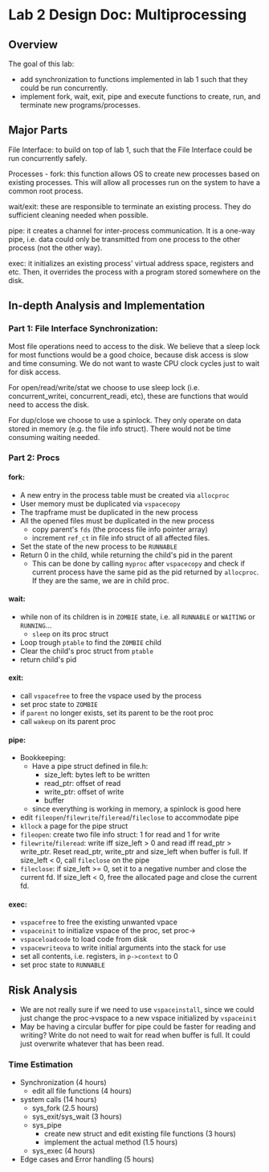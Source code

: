 # Lab 2 Design Doc: Multiprocessing

## Overview

The goal of this lab:
 - add synchronization to functions implemented in lab 1 such that they could be run concurrently.
 - implement fork, wait, exit, pipe and execute functions to create, run, and terminate new programs/processes.

## Major Parts
File Interface: to build on top of lab 1, such that the File Interface could be run concurrently safely.

Processes - fork: this function allows OS to create new processes based on existing processes. This will allow all processes run on the system to have a common root process.

wait/exit: these are responsible to terminate an existing process. They do sufficient cleaning needed when possible.

pipe: it creates a channel for inter-process communication. It is a one-way pipe, i.e. data could only be transmitted from one process to the other process (not the other way).

exec: it initializes an existing process' virtual address space, registers and etc. Then, it overrides the process with a program stored somewhere on the disk.

## In-depth Analysis and Implementation

### Part 1: File Interface Synchronization:
Most file operations need to access to the disk. We believe that a sleep lock for most functions would be a good choice, because disk access is slow and time consuming. We do not want to waste CPU clock cycles just to wait for disk access.

For open/read/write/stat we choose to use sleep lock (i.e. concurrent_writei, concurrent_readi, etc), these are functions that would need to access the disk.

For dup/close we choose to use a spinlock. They only operate on data stored in memory (e.g. the file info struct). There would not be time consuming waiting needed.

### Part 2: Procs

#### fork: 
- A new entry in the process table must be created via `allocproc`
- User memory must be duplicated via `vspacecopy`
- The trapframe must be duplicated in the new process
- All the opened files must be duplicated in the new process
    - copy parent's `fds` (the process file info pointer array)
    - increment `ref_ct` in file info struct of all affected files.
- Set the state of the new process to be `RUNNABLE`
- Return 0 in the child, while returning the child's pid in the parent
    - This can be done by calling `myproc` after `vspacecopy` and check if current process have the same pid as the pid returned by `allocproc`. If they are the same, we are in child proc.

#### wait:
 - while non of its children is in `ZOMBIE` state, i.e. all `RUNNABLE` or `WAITING` or `RUNNING`...
    - `sleep` on its proc struct
 - Loop trough `ptable` to find the `ZOMBIE` child
 - Clear the child's proc struct from `ptable`
 - return child's pid

#### exit:
 - call `vspacefree` to free the vspace used by the process
 - set proc state to `ZOMBIE`
 - if `parent` no longer exists, set its parent to be the root proc
 - call `wakeup` on its parent proc

#### pipe:
- Bookkeeping:
    - Have a pipe struct defined in file.h:
        - size_left: bytes left to be written
        - read_ptr: offset of read
        - write_ptr: offset of write
        - buffer
    - since everything is working in memory, a spinlock is good here
- edit `fileopen`/`filewrite`/`fileread`/`fileclose` to accommodate pipe
- `kllock` a page for the pipe struct
- `fileopen`: create two file info struct: 1 for read and 1 for write
- `filewrite`/`fileread`: write iff size_left > 0 and read iff read_ptr > write_ptr. Reset read_ptr, write_ptr and size_left when buffer is full. If size_left < 0, call `fileclose` on the pipe
- `fileclose`: if size_left >= 0, set it to a negative number and close the current fd. If size_left < 0, free the allocated page and close the current fd.

#### exec:
- `vspacefree` to free the existing unwanted vpace
- `vspaceinit` to initialize vspace of the proc, set proc->
- `vspaceloadcode` to load code from disk
- `vspacewriteova` to write initial arguments into the stack for use
- set all contents, i.e. registers, in `p->context` to 0
- set proc state to `RUNNABLE`

## Risk Analysis
- We are not really sure if we need to use `vspaceinstall`, since we could just change the proc->vspace to a new vspace initialized by `vspaceinit`
- May be having a circular buffer for pipe could be faster for reading and writing? Write do not need to wait for read when buffer is full. It could just overwrite whatever that has been read.

### Time Estimation
 - Synchronization (4 hours)
    - edit all file functions (4 hours)
 - system calls (14 hours)
    - sys_fork (2.5 hours)
    - sys_exit/sys_wait (3 hours)
    - sys_pipe
      - create new struct and edit existing file functions (3 hours)
      - implement the actual method (1.5 hours)
    - sys_exec (4 hours)
 - Edge cases and Error handling (5 hours)
